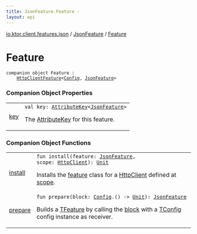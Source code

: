 ```yaml
---
title: JsonFeature.Feature - 
layout: api
---
```


<div class='api-docs-breadcrumbs'><a href="../../index.html">io.ktor.client.features.json</a> / <a href="../index.html">JsonFeature</a> / <a href="./index.html">Feature</a></div>

# Feature

<div class="signature"><code><span class="keyword">companion</span> <span class="keyword">object </span><span class="identifier">Feature</span>&nbsp;<span class="symbol">:</span>&nbsp;<br/>&nbsp;&nbsp;&nbsp;&nbsp;<a href="../../../io.ktor.client.features/-http-client-feature/index.html"><span class="identifier">HttpClientFeature</span></a><span class="symbol">&lt;</span><a href="../-config/index.html"><span class="identifier">Config</span></a><span class="symbol">,</span>&nbsp;<a href="../index.html"><span class="identifier">JsonFeature</span></a><span class="symbol">&gt;</span></code></div>

### Companion Object Properties

<table class="api-docs-table">
<tbody>
<tr>
<td markdown="1">

<a href="key.html">key</a>


</td>
<td markdown="1">
<div class="signature"><code><span class="keyword">val </span><span class="identifier">key</span><span class="symbol">: </span><a href="../../../io.ktor.util/-attribute-key/index.html"><span class="identifier">AttributeKey</span></a><span class="symbol">&lt;</span><a href="../index.html"><span class="identifier">JsonFeature</span></a><span class="symbol">&gt;</span></code></div>

The <a href="../../../io.ktor.util/-attribute-key/index.html">AttributeKey</a> for this feature.


</td>
</tr>
</tbody>
</table>

### Companion Object Functions

<table class="api-docs-table">
<tbody>
<tr>
<td markdown="1">

<a href="install.html">install</a>


</td>
<td markdown="1">
<div class="signature"><code><span class="keyword">fun </span><span class="identifier">install</span><span class="symbol">(</span><span class="parameterName" id="io.ktor.client.features.json.JsonFeature.Feature$install(io.ktor.client.features.json.JsonFeature, io.ktor.client.HttpClient)/feature">feature</span><span class="symbol">:</span>&nbsp;<a href="../index.html"><span class="identifier">JsonFeature</span></a><span class="symbol">, </span><span class="parameterName" id="io.ktor.client.features.json.JsonFeature.Feature$install(io.ktor.client.features.json.JsonFeature, io.ktor.client.HttpClient)/scope">scope</span><span class="symbol">:</span>&nbsp;<a href="../../../io.ktor.client/-http-client/index.html"><span class="identifier">HttpClient</span></a><span class="symbol">)</span><span class="symbol">: </span><a href="https://kotlinlang.org/api/latest/jvm/stdlib/kotlin/-unit/index.html"><span class="identifier">Unit</span></a></code></div>

Installs the <a href="install.html#io.ktor.client.features.json.JsonFeature.Feature$install(io.ktor.client.features.json.JsonFeature, io.ktor.client.HttpClient)/feature">feature</a> class for a <a href="../../../io.ktor.client/-http-client/index.html">HttpClient</a> defined at <a href="install.html#io.ktor.client.features.json.JsonFeature.Feature$install(io.ktor.client.features.json.JsonFeature, io.ktor.client.HttpClient)/scope">scope</a>.


</td>
</tr>
<tr>
<td markdown="1">

<a href="prepare.html">prepare</a>


</td>
<td markdown="1">
<div class="signature"><code><span class="keyword">fun </span><span class="identifier">prepare</span><span class="symbol">(</span><span class="parameterName" id="io.ktor.client.features.json.JsonFeature.Feature$prepare(kotlin.Function1((io.ktor.client.features.json.JsonFeature.Config, kotlin.Unit)))/block">block</span><span class="symbol">:</span>&nbsp;<a href="../-config/index.html"><span class="identifier">Config</span></a><span class="symbol">.</span><span class="symbol">(</span><span class="symbol">)</span>&nbsp;<span class="symbol">-&gt;</span>&nbsp;<a href="https://kotlinlang.org/api/latest/jvm/stdlib/kotlin/-unit/index.html"><span class="identifier">Unit</span></a><span class="symbol">)</span><span class="symbol">: </span><a href="../index.html"><span class="identifier">JsonFeature</span></a></code></div>

Builds a <a href="#">TFeature</a> by calling the <a href="prepare.html#io.ktor.client.features.json.JsonFeature.Feature$prepare(kotlin.Function1((io.ktor.client.features.json.JsonFeature.Config, kotlin.Unit)))/block">block</a> with a <a href="#">TConfig</a> config instance as receiver.


</td>
</tr>
</tbody>
</table>
